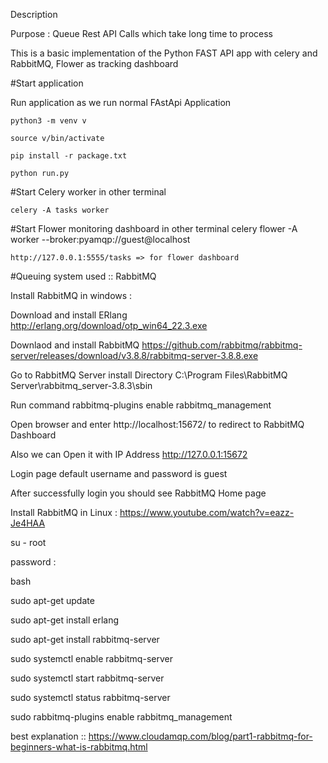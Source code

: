 Description

Purpose : Queue Rest API Calls which take long time to process

This is a basic implementation of the Python FAST API app with celery and RabbitMQ, Flower as tracking dashboard




#Start application

Run application as we run normal FAstApi Application

    python3 -m venv v

    source v/bin/activate

    pip install -r package.txt

    python run.py

#Start Celery worker in other terminal

    celery -A tasks worker

#Start Flower monitoring dashboard in other terminal
    celery flower -A worker --broker:pyamqp://guest@localhost

    http://127.0.0.1:5555/tasks => for flower dashboard

    

#Queuing system used :: 
    RabbitMQ



Install RabbitMQ in windows :

Download and install ERlang http://erlang.org/download/otp_win64_22.3.exe

Downlaod and install RabbitMQ https://github.com/rabbitmq/rabbitmq-server/releases/download/v3.8.8/rabbitmq-server-3.8.8.exe

Go to RabbitMQ Server install Directory C:\Program Files\RabbitMQ Server\rabbitmq_server-3.8.3\sbin

Run command rabbitmq-plugins enable rabbitmq_management

Open browser and enter http://localhost:15672/ to redirect to RabbitMQ Dashboard

Also we can Open it with IP Address http://127.0.0.1:15672

Login page default username and password is guest

After successfully login you should see RabbitMQ Home page

Install RabbitMQ in Linux : https://www.youtube.com/watch?v=eazz-Je4HAA

su - root

password : 

bash

sudo apt-get update

sudo apt-get install erlang

sudo apt-get install rabbitmq-server

sudo systemctl enable rabbitmq-server

sudo systemctl start  rabbitmq-server

sudo systemctl status  rabbitmq-server

sudo rabbitmq-plugins enable rabbitmq_management

best explanation :: https://www.cloudamqp.com/blog/part1-rabbitmq-for-beginners-what-is-rabbitmq.html